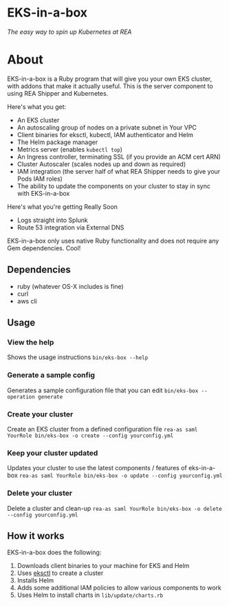 # EKS-in-a-box
_The easy way to spin up Kubernetes at REA_

# About
EKS-in-a-box is a Ruby program that will give you your own EKS cluster, with addons that make it actually useful. This is the server component to using REA Shipper and Kubernetes.

Here's what you get:
* An EKS cluster
* An autoscaling group of nodes on a private subnet in Your VPC
* Client binaries for eksctl, kubectl, IAM authenticator and Helm
* The Helm package manager
* Metrics server (enables `kubectl top`)
* An Ingress controller, terminating SSL (if you provide an ACM cert ARN)
* Cluster Autoscaler (scales nodes up and down as required)
* IAM integration (the server half of what REA Shipper needs to give your Pods IAM roles)
* The ability to update the components on your cluster to stay in sync with EKS-in-a-box

Here's what you're getting Really Soon
* Logs straight into Splunk
* Route 53 integration via External DNS

EKS-in-a-box only uses native Ruby functionality and does not require any Gem dependencies. Cool!

## Dependencies
* ruby (whatever OS-X includes is fine)
* curl
* aws cli

## Usage
### View the help
Shows the usage instructions
`bin/eks-box --help`

### Generate a sample config
Generates a sample configuration file that you can edit
`bin/eks-box --operation generate`

### Create your cluster
Create an EKS cluster from a defined configuration file
`rea-as saml YourRole bin/eks-box -o create --config yourconfig.yml`

### Keep your cluster updated
Updates your cluster to use the latest components / features of eks-in-a-box
`rea-as saml YourRole bin/eks-box -o update --config yourconfig.yml`

### Delete your cluster
Delete a cluster and clean-up
`rea-as saml YourRole bin/eks-box -o delete --config yourconfig.yml`

## How it works

EKS-in-a-box does the following:

1. Downloads client binaries to your machine for EKS and Helm
1. Uses [eksctl](https://github.com/weaveworks/eksctl) to create a cluster
1. Installs Helm
1. Adds some additional IAM policies to allow various components to work
1. Uses Helm to install charts in `lib/update/charts.rb`
